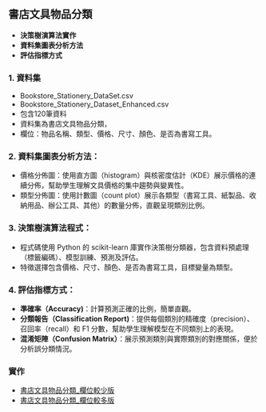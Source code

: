 ## 書店文具物品分類
- **決策樹演算法實作**
- **資料集圖表分析方法**
- **評估指標方式**


### 1. 資料集
- Bookstore_Stationery_DataSet.csv
- Bookstore_Stationery_Dataset_Enhanced.csv
- 包含120筆資料
- 資料集為書店文具物品分類，
- 欄位：物品名稱、類型、價格、尺寸、顏色、是否為書寫工具。

### 2. 資料集圖表分析方法：
- 價格分佈圖：使用直方圖（histogram）與核密度估計（KDE）展示價格的連續分佈，幫助學生理解文具價格的集中趨勢與變異性。
- 類型分佈圖：使用計數圖（count plot）展示各類型（書寫工具、紙製品、收納用品、辦公工具、其他）的數量分佈，直觀呈現類別比例。

### 3. 決策樹演算法程式：
- 程式碼使用 Python 的 scikit-learn 庫實作決策樹分類器，包含資料預處理（標籤編碼）、模型訓練、預測及評估。
- 特徵選擇包含價格、尺寸、顏色、是否為書寫工具，目標變量為類型。

### 4. 評估指標方式：

- **準確率（Accuracy)**：計算預測正確的比例，簡單直觀。
- **分類報告（Classification Report)**：提供每個類別的精確度（precision）、召回率（recall）和 F1 分數，幫助學生理解模型在不同類別上的表現。
- **混淆矩陣（Confusion Matrix）**：展示預測類別與實際類別的對應關係，便於分析誤分類情況。

### 實作

- [書店文具物品分類_欄位較少版](./bookstore.ipynb)
- [書店文具物品分類_欄位較多版](./bookstore_enhanced.ipynb)


